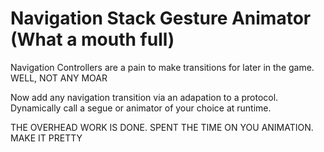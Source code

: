 # Navigation Stack Gesture Animator (What a mouth full)
Navigation Controllers are a pain to make transitions for later in the game.    WELL, NOT ANY MOAR

Now add any navigation transition via an adapation to a protocol.
Dynamically call a segue or animator of your choice at runtime. 

THE OVERHEAD WORK IS DONE. SPENT THE TIME ON YOU ANIMATION. MAKE IT PRETTY
